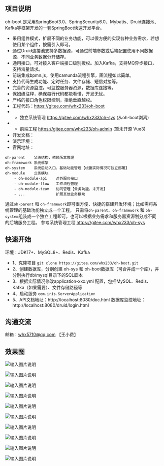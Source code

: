 ## 项目说明

oh-boot 是采用SpringBoot3.0、SpringSecurity6.0、Mybatis、Druid连接池、Kafka等框架开发的一套SpringBoot快速开发平台。
- 采用组件模式，扩展不同的业务功能，可以很方便的实现各种业务需求，若想使用某个组件，按需引入即可。
- 通过Druid连接池支持多数据源，可通过前端参数或后端配置使用不同数据源，不同业务数据分开储存。
- 通用接口，可对接入客户端接口级别授权。加入Kafka，支持MQ异步接口，支持海量请求。
- 前端集成bpmn.js，使用camunda流程引擎，画流程如此简单。
- 支持代码生成功能、定时任务、文件存储、短信对接等。
- 完善的资源监控，可监控服务器资源，数据库连接等。
- 保姆级注释，确保每行代码都能看懂，开发无忧。
- 严格的接口角色权限控制，拒绝垂直越权。
- 工程代码：https://gitee.com/whx233/oh-boot
- - 独立系统管理 https://gitee.com/whx233/oh-sys (从oh-boot剥离)
- - 前端工程    https://gitee.com/whx233/oh-admin (暂未开源 Vue3)
- 开发文档：
- 演示环境：
- 官网地址：

```
oh-parent    父级结构，依赖版本管理
oh-framework 系统框架
oh-system    系统启动入口、基础功能管理【根据实际情况可独立部署】
oh-module    业务模块
    - oh-module-api    对外服务接口
    - oh-module-flow   工作流程管理
    - oh-module-team   协同管理【业务功能，未开发】
    - ...              扩展其他业务模块
```
通过`oh-parent` 和 `oh-framework`即可很方便、快捷的搭建开发环境；比如需将系统管理的基础功能独立成一个工程，
只需将`oh-parent`、`oh-framework` 和 `oh-system`组装成一个独立工程即可，也可以根据业务需求和服务器资源划分成不同的后端服务工程。
参考系统管理工程 https://gitee.com/whx233/oh-sys

## 快速开始
环境：JDK17+、MySQL8+、Redis、Kafka
- 1、克隆项目 `git clone https://gitee.com/whx233/oh-boot.git`
- 2、创建数据库，分别创建 oh-sys 和 oh-boot数据库（可合并成一个库），并分别执行db\mysql目录下的SQL脚本
- 3、根据实际情况修改application-xxx.yml 配置，包括MySQL、Redis、Kafka（如果需要）、文件存储路径等
- 4、启动服务 `com.iris.ServerApplication`
- 5、API文档地址：http://localhost:8080/doc.html 数据库监控地址：http://localhost:8080/druid/login.html

## 沟通交流

邮箱：whx5710@qq.com 【王小费】


## 效果图

![输入图片说明](images/md-0.png)

![输入图片说明](images/md-1.png)

![输入图片说明](images/md-2.png)

![输入图片说明](images/md-3.png)

![输入图片说明](images/md-4.png)

![输入图片说明](images/md-5.png)

![输入图片说明](images/md-6.png)

![输入图片说明](images/md-7.png)

![输入图片说明](images/md-8.png)

![输入图片说明](images/md-9.png)
